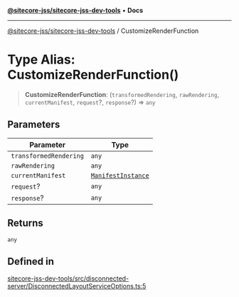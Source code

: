 [**@sitecore-jss/sitecore-jss-dev-tools**](../README.md) • **Docs**

***

[@sitecore-jss/sitecore-jss-dev-tools](../README.md) / CustomizeRenderFunction

# Type Alias: CustomizeRenderFunction()

> **CustomizeRenderFunction**: (`transformedRendering`, `rawRendering`, `currentManifest`, `request`?, `response`?) => `any`

## Parameters

| Parameter | Type |
| ------ | ------ |
| `transformedRendering` | `any` |
| `rawRendering` | `any` |
| `currentManifest` | [`ManifestInstance`](../interfaces/ManifestInstance.md) |
| `request`? | `any` |
| `response`? | `any` |

## Returns

`any`

## Defined in

[sitecore-jss-dev-tools/src/disconnected-server/DisconnectedLayoutServiceOptions.ts:5](https://github.com/Sitecore/jss/blob/fe1d78ae02ea5d97f1dff80e45e93416079d4dc7/packages/sitecore-jss-dev-tools/src/disconnected-server/DisconnectedLayoutServiceOptions.ts#L5)
